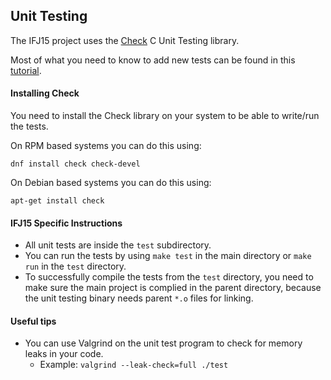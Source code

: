 ## Unit Testing

The IFJ15 project uses the [Check](http://check.sourceforge.net/) C Unit Testing library.

Most of what you need to know to add new tests can be found in this [tutorial](http://check.sourceforge.net/doc/check_html/check_3.html).

#### Installing Check

You need to install the Check library on your system to be able to write/run the tests.

On RPM based systems you can do this using:
```
dnf install check check-devel
```

On Debian based systems you can do this using:
```
apt-get install check
```

#### IFJ15 Specific Instructions

- All unit tests are inside the `test` subdirectory.
- You can run the tests by using `make test` in the main directory or `make run` in the `test` directory.
- To successfully compile the tests from the `test` directory, you need to make sure the main project is complied in the parent directory, because the unit testing binary needs parent `*.o` files for linking.

#### Useful tips
- You can use Valgrind on the unit test program to check for memory leaks in your code.
  - Example: `valgrind --leak-check=full ./test`
